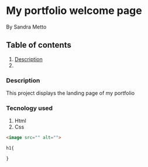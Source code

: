 # My portfolio welcome page
By Sandra Metto
## Table of contents
1. [Description](#description)
2.
### Description
This project displays the landing page of my portfolio
### Tecnology used
1. Html
2. Css

```Html 
<image src="" alt="">

```

```css
h1{

}
```